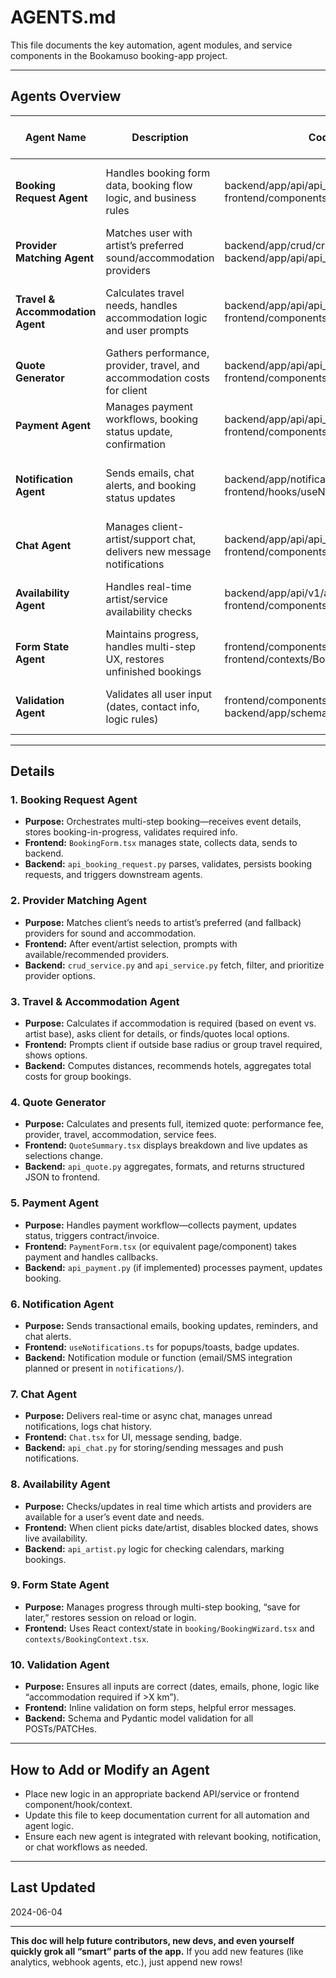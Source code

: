 # AGENTS.md

This file documents the key automation, agent modules, and service components in the Bookamuso booking-app project.

---

## Agents Overview

| Agent Name                       | Description                                                               | Code Location                                                                       | How it Works / When Triggered                  |
| -------------------------------- | ------------------------------------------------------------------------- | ----------------------------------------------------------------------------------- | ---------------------------------------------- |
| **Booking Request Agent**        | Handles booking form data, booking flow logic, and business rules         | backend/app/api/api_booking_request.py, frontend/components/BookingForm.tsx       | When user submits or updates a booking request |
| **Provider Matching Agent**      | Matches user with artist’s preferred sound/accommodation providers        | backend/app/crud/crud_service.py, backend/app/api/api_service.py                  | Invoked during booking and quote steps         |
| **Travel & Accommodation Agent** | Calculates travel needs, handles accommodation logic and user prompts     | backend/app/api/api_booking_request.py, frontend/components/AccommodationStep.tsx | Called if event is outside radius/needs travel |
| **Quote Generator**              | Gathers performance, provider, travel, and accommodation costs for client | backend/app/api/api_quote.py, frontend/components/QuoteSummary.tsx                 | Runs after all booking info is entered         |
| **Payment Agent**                | Manages payment workflows, booking status update, confirmation            | backend/app/api/api_payment.py (planned), frontend/components/PaymentForm.tsx      | On payment page/booking confirmation           |
| **Notification Agent**           | Sends emails, chat alerts, and booking status updates                     | backend/app/notifications/ (if implemented), frontend/hooks/useNotifications.ts     | Triggered on status changes, messages, actions |
| **Chat Agent**                   | Manages client-artist/support chat, delivers new message notifications    | backend/app/api/api_chat.py, frontend/components/Chat.tsx                          | Always-on for active bookings                  |
| **Availability Agent**           | Handles real-time artist/service availability checks                      | backend/app/api/v1/api_artist.py, frontend/components/booking/BookingWizard.tsx                | On date/service selection, booking start       |
| **Form State Agent**             | Maintains progress, handles multi-step UX, restores unfinished bookings   | frontend/components/booking/BookingWizard.tsx, frontend/contexts/BookingContext.tsx         | Throughout user session                        |
| **Validation Agent**             | Validates all user input (dates, contact info, logic rules)               | frontend/components/BookingForm.tsx, backend/app/schemas/                           | At every form step and backend endpoint        |

---

## Details

### 1. Booking Request Agent

* **Purpose:** Orchestrates multi-step booking—receives event details, stores booking-in-progress, validates required info.
* **Frontend:** `BookingForm.tsx` manages state, collects data, sends to backend.
* **Backend:** `api_booking_request.py` parses, validates, persists booking requests, and triggers downstream agents.

### 2. Provider Matching Agent

* **Purpose:** Matches client’s needs to artist’s preferred (and fallback) providers for sound and accommodation.
* **Frontend:** After event/artist selection, prompts with available/recommended providers.
* **Backend:** `crud_service.py` and `api_service.py` fetch, filter, and prioritize provider options.

### 3. Travel & Accommodation Agent

* **Purpose:** Calculates if accommodation is required (based on event vs. artist base), asks client for details, or finds/quotes local options.
* **Frontend:** Prompts client if outside base radius or group travel required, shows options.
* **Backend:** Computes distances, recommends hotels, aggregates total costs for group bookings.

### 4. Quote Generator

* **Purpose:** Calculates and presents full, itemized quote: performance fee, provider, travel, accommodation, service fees.
* **Frontend:** `QuoteSummary.tsx` displays breakdown and live updates as selections change.
* **Backend:** `api_quote.py` aggregates, formats, and returns structured JSON to frontend.

### 5. Payment Agent

* **Purpose:** Handles payment workflow—collects payment, updates status, triggers contract/invoice.
* **Frontend:** `PaymentForm.tsx` (or equivalent page/component) takes payment and handles callbacks.
* **Backend:** `api_payment.py` (if implemented) processes payment, updates booking.

### 6. Notification Agent

* **Purpose:** Sends transactional emails, booking updates, reminders, and chat alerts.
* **Frontend:** `useNotifications.ts` for popups/toasts, badge updates.
* **Backend:** Notification module or function (email/SMS integration planned or present in `notifications/`).

### 7. Chat Agent

* **Purpose:** Delivers real-time or async chat, manages unread notifications, logs chat history.
* **Frontend:** `Chat.tsx` for UI, message sending, badge.
* **Backend:** `api_chat.py` for storing/sending messages and push notifications.

### 8. Availability Agent

* **Purpose:** Checks/updates in real time which artists and providers are available for a user’s event date and needs.
* **Frontend:** When client picks date/artist, disables blocked dates, shows live availability.
* **Backend:** `api_artist.py` logic for checking calendars, marking bookings.

### 9. Form State Agent

* **Purpose:** Manages progress through multi-step booking, “save for later,” restores session on reload or login.
* **Frontend:** Uses React context/state in `booking/BookingWizard.tsx` and `contexts/BookingContext.tsx`.

### 10. Validation Agent

* **Purpose:** Ensures all inputs are correct (dates, emails, phone, logic like “accommodation required if >X km”).
* **Frontend:** Inline validation on form steps, helpful error messages.
* **Backend:** Schema and Pydantic model validation for all POSTs/PATCHes.

---

## How to Add or Modify an Agent

* Place new logic in an appropriate backend API/service or frontend component/hook/context.
* Update this file to keep documentation current for all automation and agent logic.
* Ensure each new agent is integrated with relevant booking, notification, or chat workflows as needed.

---

## Last Updated

2024-06-04

---

**This doc will help future contributors, new devs, and even yourself quickly grok all “smart” parts of the app.**
If you add new features (like analytics, webhook agents, etc.), just append new rows!
